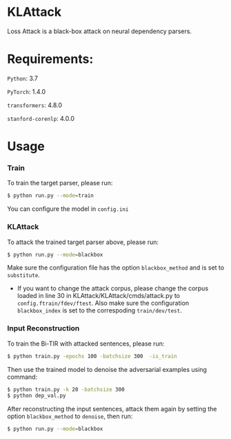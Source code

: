 # KLAttack

Loss Attack is a black-box attack on neural dependency parsers.

# Requirements:

`Python`: 3.7

`PyTorch`: 1.4.0

`transformers`: 4.8.0

`stanford-corenlp`: 4.0.0

# Usage

### Train
To train the target parser, please run:
```sh
$ python run.py --mode=train
```

You can configure the model in `config.ini`

### KLAttack
To attack the trained target parser above, please run:

```sh
$ python run.py --mode=blackbox
```
Make sure the configuration file has the option `blackbox_method` and is set to `substitute`.
* If you want to change the attack corpus, please change the corpus loaded in line 30 in KLAttack/KLAttack/cmds/attack.py to `config.ftrain/fdev/ftest`. Also make sure the configuration `blackbox_index` is set to the correspoding `train/dev/test`.

### Input Reconstruction
To train the Bi-TIR with attacked sentences, please run:
```sh
$ python train.py -epochs 100 -batchsize 300  -is_train
```
Then use the trained model to denoise the adversarial examples using command:
```sh
$ python train.py -k 20 -batchsize 300
$ python dep_val.py
```

After reconstructing the input sentences, attack them again by setting the option `blackbox_method` to `denoise`, then run:
```sh
$ python run.py --mode=blackbox
```
